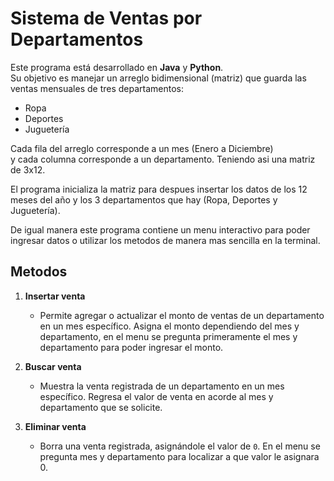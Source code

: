 # Sistema de Ventas por Departamentos

Este programa está desarrollado en **Java** y **Python**.  
Su objetivo es manejar un arreglo bidimensional (matriz) que guarda las ventas mensuales de tres departamentos:

- Ropa
- Deportes
- Juguetería

Cada fila del arreglo corresponde a un mes (Enero a Diciembre)  
y cada columna corresponde a un departamento.
Teniendo asi una matriz de 3x12.

El programa inicializa la matriz para despues insertar los datos de los 12 meses del año y los 3 departamentos que hay (Ropa, Deportes y Juguetería).

De igual manera este programa contiene un menu interactivo para poder ingresar datos o utilizar los metodos de manera mas sencilla en la terminal.

## Metodos

1. **Insertar venta**
   - Permite agregar o actualizar el monto de ventas de un departamento en un mes específico. Asigna el monto dependiendo del mes y departamento, en el menu se pregunta primeramente el mes y departamento para poder ingresar el monto.

2. **Buscar venta**
   - Muestra la venta registrada de un departamento en un mes específico. Regresa el valor de venta en acorde al mes y departamento que se solicite.

3. **Eliminar venta**
   - Borra una venta registrada, asignándole el valor de `0`. En el menu se pregunta mes y departamento para localizar a que valor le asignara 0.

